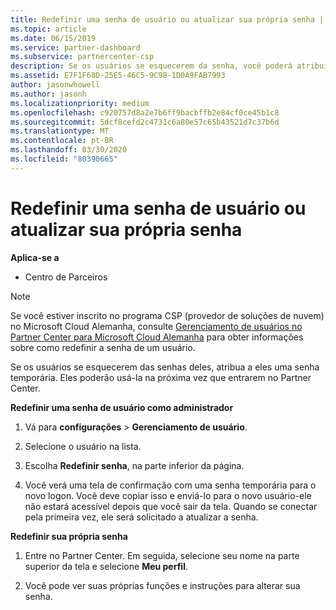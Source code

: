 ```yaml
---
title: Redefinir uma senha de usuário ou atualizar sua própria senha | Centro de parceiros
ms.topic: article
ms.date: 06/15/2019
ms.service: partner-dashboard
ms.subservice: partnercenter-csp
description: Se os usuários se esquecerem da senha, você poderá atribuir a eles uma nova senha temporária. Eles poderão usá-la na próxima vez que entrarem no Partner Center.
ms.assetid: E7F1F68D-25E5-46C5-9C98-1D0A9FAB7993
author: jasonwhowell
ms.author: jasonh
ms.localizationpriority: medium
ms.openlocfilehash: c920757d8a2e7b6ff9bacbffb2e84cf0ce45b1c8
ms.sourcegitcommit: 5dcf8cefd2c4731c6a80e57c65b43521d7c37b6d
ms.translationtype: MT
ms.contentlocale: pt-BR
ms.lasthandoff: 03/30/2020
ms.locfileid: "80390665"
---
```

# <a name="reset-a-user-password-or-update-your-own-password"></a>Redefinir uma senha de usuário ou atualizar sua própria senha

**Aplica-se a**

-  Centro de Parceiros
   
> [!NOTE]  
>  Se você estiver inscrito no programa CSP (provedor de soluções de nuvem) no Microsoft Cloud Alemanha, consulte [Gerenciamento de usuários no Partner Center para Microsoft Cloud Alemanha](user-management-in-partner-center-for-microsoft-cloud-germany.md) para obter informações sobre como redefinir a senha de um usuário.

Se os usuários se esquecerem das senhas deles, atribua a eles uma senha temporária. Eles poderão usá-la na próxima vez que entrarem no Partner Center.

**Redefinir uma senha de usuário como administrador**

1.  Vá para **configurações** &gt; **Gerenciamento de usuário**.
2.  Selecione o usuário na lista.

3.  Escolha **Redefinir senha**, na parte inferior da página.

4.  Você verá uma tela de confirmação com uma senha temporária para o novo logon. Você deve copiar isso e enviá-lo para o novo usuário-ele não estará acessível depois que você sair da tela. Quando se conectar pela primeira vez, ele será solicitado a atualizar a senha.

**Redefinir sua própria senha**

1.  Entre no Partner Center. Em seguida, selecione seu nome na parte superior da tela e selecione **Meu perfil**.

2.  Você pode ver suas próprias funções e instruções para alterar sua senha.

 

 



